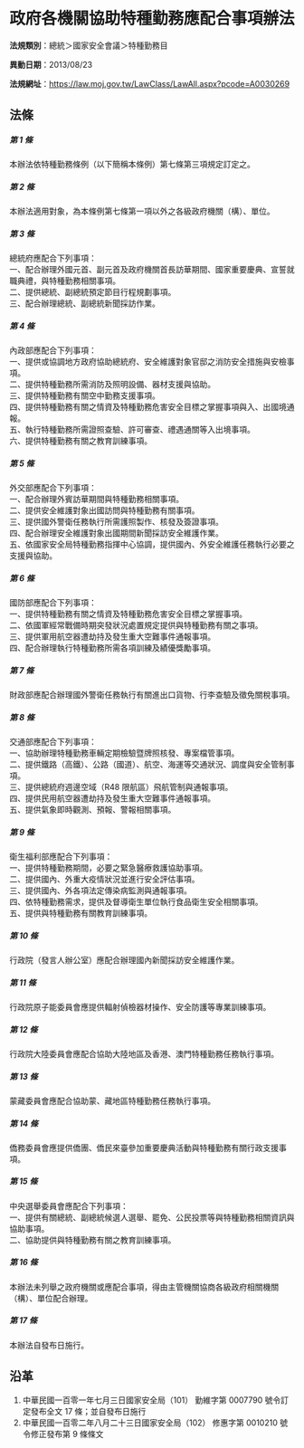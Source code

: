 # 政府各機關協助特種勤務應配合事項辦法

**法規類別**：總統＞國家安全會議＞特種勤務目

**異動日期**：2013/08/23  

**法規網址**：https://law.moj.gov.tw/LawClass/LawAll.aspx?pcode=A0030269





## 法條
##### 第 1 條
本辦法依特種勤務條例（以下簡稱本條例）第七條第三項規定訂定之。

##### 第 2 條
本辦法適用對象，為本條例第七條第一項以外之各級政府機關（構）、單位。

##### 第 3 條
總統府應配合下列事項：  
一、配合辦理外國元首、副元首及政府機關首長訪華期間、國家重要慶典、宣誓就職典禮，與特種勤務相關事項。  
二、提供總統、副總統預定節目行程規劃事項。  
三、配合辦理總統、副總統新聞採訪作業。

##### 第 4 條
內政部應配合下列事項：  
一、提供或協調地方政府協助總統府、安全維護對象官邸之消防安全措施與安檢事項。  
二、提供特種勤務所需消防及照明設備、器材支援與協助。  
三、提供特種勤務有關空中勤務支援事項。  
四、提供特種勤務有關之情資及特種勤務危害安全目標之掌握事項與入、出國境通報。  
五、執行特種勤務所需證照查驗、許可審查、禮遇通關等入出境事項。  
六、提供特種勤務有關之教育訓練事項。

##### 第 5 條
外交部應配合下列事項：  
一、配合辦理外賓訪華期間與特種勤務相關事項。  
二、提供安全維護對象出國訪問與特種勤務有關事項。  
三、提供國外警衛任務執行所需護照製作、核發及簽證事項。  
四、配合辦理安全維護對象出國期間新聞採訪安全維護作業。  
五、依國家安全局特種勤務指揮中心協調，提供國內、外安全維護任務執行必要之支援與協助。

##### 第 6 條
國防部應配合下列事項：  
一、提供特種勤務有關之情資及特種勤務危害安全目標之掌握事項。  
二、依國軍經常戰備時期突發狀況處置規定提供與特種勤務有關之事項。  
三、提供軍用航空器遭劫持及發生重大空難事件通報事項。  
四、配合辦理執行特種勤務所需各項訓練及績優獎勵事項。

##### 第 7 條
財政部應配合辦理國外警衛任務執行有關進出口貨物、行李查驗及徵免關稅事項。

##### 第 8 條
交通部應配合下列事項：  
一、協助辦理特種勤務車輛定期檢驗暨牌照核發、專案檔管事項。  
二、提供鐵路（高鐵）、公路（國道）、航空、海運等交通狀況、調度與安全管制事項。  
三、提供總統府週邊空域（R48 限航區）飛航管制與通報事項。  
四、提供民用航空器遭劫持及發生重大空難事件通報事項。  
五、提供氣象即時觀測、預報、警報相關事項。

##### 第 9 條
衛生福利部應配合下列事項：  
一、提供特種勤務期間，必要之緊急醫療救護協助事項。  
二、提供國內、外重大疫情狀況並進行安全評估事項。  
三、提供國內、外各項法定傳染病監測與通報事項。  
四、依特種勤務需求，提供及督導衛生單位執行食品衛生安全相關事項。  
五、提供與特種勤務有關教育訓練事項。

##### 第 10 條
行政院（發言人辦公室）應配合辦理國內新聞採訪安全維護作業。

##### 第 11 條
行政院原子能委員會應提供輻射偵檢器材操作、安全防護等專業訓練事項。

##### 第 12 條
行政院大陸委員會應配合協助大陸地區及香港、澳門特種勤務任務執行事項。

##### 第 13 條
蒙藏委員會應配合協助蒙、藏地區特種勤務任務執行事項。

##### 第 14 條
僑務委員會應提供僑團、僑民來臺參加重要慶典活動與特種勤務有關行政支援事項。

##### 第 15 條
中央選舉委員會應配合下列事項：  
一、提供有關總統、副總統候選人選舉、罷免、公民投票等與特種勤務相關資訊與協助事項。  
二、協助提供與特種勤務有關之教育訓練事項。

##### 第 16 條
本辦法未列舉之政府機關或應配合事項，得由主管機關協商各級政府相關機關（構）、單位配合辦理。

##### 第 17 條
本辦法自發布日施行。

## 沿革
1. 中華民國一百零一年七月三日國家安全局（101） 勤維字第 0007790  號令訂定發布全文 17 條；並自發布日施行
1. 中華民國一百零二年八月二十三日國家安全局（102） 修惠字第 0010210  號令修正發布第 9  條條文
